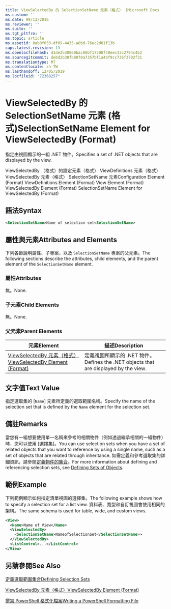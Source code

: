 ```yaml
---
title: ViewSelectedBy 的 SelectionSetName 元素（格式） |Microsoft Docs
ms.custom: ''
ms.date: 09/13/2016
ms.reviewer: ''
ms.suite: ''
ms.tgt_pltfrm: ''
ms.topic: article
ms.assetid: 8ab0f033-df09-4435-a8bd-76ec2d01f13b
caps.latest.revision: 13
ms.openlocfilehash: d1de2b30860bac80bf17508f40eec33c2794c4b2
ms.sourcegitcommit: debd2b38fb8070a7357bf1a4bf9cc736f3702f31
ms.translationtype: MT
ms.contentlocale: zh-TW
ms.lasthandoff: 12/05/2019
ms.locfileid: "72368257"
---
```

# <a name="selectionsetname-element-for-viewselectedby-format"></a><span data-ttu-id="b76a5-102">ViewSelectedBy 的 SelectionSetName 元素 (格式)</span><span class="sxs-lookup"><span data-stu-id="b76a5-102">SelectionSetName Element for ViewSelectedBy (Format)</span></span>

<span data-ttu-id="b76a5-103">指定由視圖顯示的一組 .NET 物件。</span><span class="sxs-lookup"><span data-stu-id="b76a5-103">Specifies a set of .NET objects that are displayed by the view.</span></span>

<span data-ttu-id="b76a5-104">ViewSelectedBy （格式）的設定元素（格式） ViewDefinitions 元素（格式） ViewSelectedBy 元素（格式） SelectionSetName 元素</span><span class="sxs-lookup"><span data-stu-id="b76a5-104">Configuration Element (Format) ViewDefinitions Element (Format) View Element (Format) ViewSelectedBy Element (Format) SelectionSetName Element for ViewSelectedBy (Format)</span></span>

## <a name="syntax"></a><span data-ttu-id="b76a5-105">語法</span><span class="sxs-lookup"><span data-stu-id="b76a5-105">Syntax</span></span>

```xml
<SelectionSetName>Name of selection set<SelectionSetName>
```

## <a name="attributes-and-elements"></a><span data-ttu-id="b76a5-106">屬性與元素</span><span class="sxs-lookup"><span data-stu-id="b76a5-106">Attributes and Elements</span></span>

<span data-ttu-id="b76a5-107">下列各節說明屬性、子專案，以及 `SelectionSetName` 專案的父元素。</span><span class="sxs-lookup"><span data-stu-id="b76a5-107">The following sections describe the attributes, child elements, and the parent element of the `SelectionSetName` element.</span></span>

### <a name="attributes"></a><span data-ttu-id="b76a5-108">屬性</span><span class="sxs-lookup"><span data-stu-id="b76a5-108">Attributes</span></span>

<span data-ttu-id="b76a5-109">無。</span><span class="sxs-lookup"><span data-stu-id="b76a5-109">None.</span></span>

### <a name="child-elements"></a><span data-ttu-id="b76a5-110">子元素</span><span class="sxs-lookup"><span data-stu-id="b76a5-110">Child Elements</span></span>

<span data-ttu-id="b76a5-111">無。</span><span class="sxs-lookup"><span data-stu-id="b76a5-111">None.</span></span>

### <a name="parent-elements"></a><span data-ttu-id="b76a5-112">父元素</span><span class="sxs-lookup"><span data-stu-id="b76a5-112">Parent Elements</span></span>

|<span data-ttu-id="b76a5-113">元素</span><span class="sxs-lookup"><span data-stu-id="b76a5-113">Element</span></span>|<span data-ttu-id="b76a5-114">描述</span><span class="sxs-lookup"><span data-stu-id="b76a5-114">Description</span></span>|
|-------------|-----------------|
|[<span data-ttu-id="b76a5-115">ViewSelectedBy 元素（格式）</span><span class="sxs-lookup"><span data-stu-id="b76a5-115">ViewSelectedBy Element (Format)</span></span>](./viewselectedby-element-format.md)|<span data-ttu-id="b76a5-116">定義視圖所顯示的 .NET 物件。</span><span class="sxs-lookup"><span data-stu-id="b76a5-116">Defines the .NET objects that are displayed by the view.</span></span>|

## <a name="text-value"></a><span data-ttu-id="b76a5-117">文字值</span><span class="sxs-lookup"><span data-stu-id="b76a5-117">Text Value</span></span>

<span data-ttu-id="b76a5-118">指定選取集的 [`Name`] 元素所定義的選取範圍名稱。</span><span class="sxs-lookup"><span data-stu-id="b76a5-118">Specify the name of the selection set that is defined by the `Name` element for the selection set.</span></span>

## <a name="remarks"></a><span data-ttu-id="b76a5-119">備註</span><span class="sxs-lookup"><span data-stu-id="b76a5-119">Remarks</span></span>

<span data-ttu-id="b76a5-120">當您有一組想要使用單一名稱來參考的相關物件（例如透過繼承相關的一組物件）時，您可以使用 [選擇集]。</span><span class="sxs-lookup"><span data-stu-id="b76a5-120">You can use selection sets when you have a set of related objects that you want to reference by using a single name, such as a set of objects that are related through inheritance.</span></span> <span data-ttu-id="b76a5-121">如需定義和參考選取集的詳細資訊，請參閱[定義物件的集合](./defining-selection-sets.md)。</span><span class="sxs-lookup"><span data-stu-id="b76a5-121">For more information about defining and referencing selection sets, see [Defining Sets of Objects](./defining-selection-sets.md).</span></span>

## <a name="example"></a><span data-ttu-id="b76a5-122">範例</span><span class="sxs-lookup"><span data-stu-id="b76a5-122">Example</span></span>

<span data-ttu-id="b76a5-123">下列範例顯示如何指定清單視圖的選擇集。</span><span class="sxs-lookup"><span data-stu-id="b76a5-123">The following example shows how to specify a selection set for a list view.</span></span> <span data-ttu-id="b76a5-124">資料表、寬型和自訂視圖會使用相同的架構。</span><span class="sxs-lookup"><span data-stu-id="b76a5-124">The same schema is used for table, wide, and custom views.</span></span>

```xml
<View>
  <Name>Name of View</Name>
  <ViewSelectedBy>
    <SelectionSetName>NameofSelectionSet</SelectionSetName>>
  </ViewSelectedBy>
  <ListControl>...</ListControl>
</View>
```

## <a name="see-also"></a><span data-ttu-id="b76a5-125">另請參閱</span><span class="sxs-lookup"><span data-stu-id="b76a5-125">See Also</span></span>

[<span data-ttu-id="b76a5-126">定義選取範圍集合</span><span class="sxs-lookup"><span data-stu-id="b76a5-126">Defining Selection Sets</span></span>](./defining-selection-sets.md)

[<span data-ttu-id="b76a5-127">ViewSelectedBy 元素（格式）</span><span class="sxs-lookup"><span data-stu-id="b76a5-127">ViewSelectedBy Element (Format)</span></span>](./viewselectedby-element-format.md)

[<span data-ttu-id="b76a5-128">撰寫 PowerShell 格式化檔案</span><span class="sxs-lookup"><span data-stu-id="b76a5-128">Writing a PowerShell Formatting File</span></span>](./writing-a-powershell-formatting-file.md)
